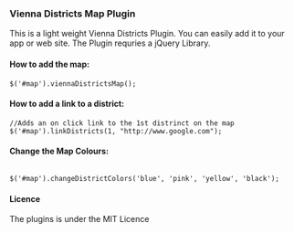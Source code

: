 <h3>Vienna Districts Map Plugin</h3>

This is a light weight Vienna Districts Plugin. You can easily add it to your app or web site. The Plugin requries a jQuery Library.<br/>

<h4>How to add the map:</h4>

<pre><code>$('#map').viennaDistrictsMap();</code></pre>

<h4>How to add a link to a district:</h4>

<pre><code>//Adds an on click link to the 1st distrinct on the map
$('#map').linkDistricts(1, "http://www.google.com");</code></pre>

<h4>Change the Map Colours:</h4>
<pre><code>
$('#map').changeDistrictColors('blue', 'pink', 'yellow', 'black');</code></pre>

<h4>Licence</h4>
The plugins is under the MIT Licence
